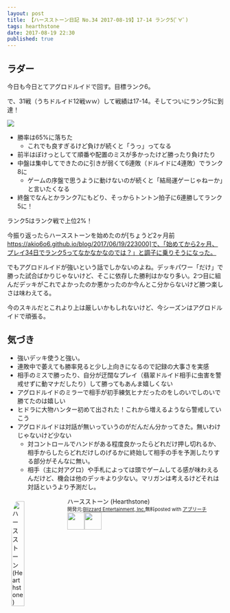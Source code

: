 ```yaml
---
layout: post
title: 【ハースストーン日記 No.34 2017-08-19】17-14 ランク5(ﾟ∀ﾟ)
tags: hearthstone
date: 2017-08-19 22:30
published: true
---
```


## ラダー
今日も今日とてアグロドルイドで回す。目標ランク6。

で、31戦（うちドルイド12戦ｗｗ）して戦績は17-14。そしてついにランク5に到達！

![](https://i.gyazo.com/72c2ebb09fd4ad710eb376b4314d6013.png)

* 勝率は65%に落ちた
  * これでも良すぎるけど負けが続くと「うっ」ってなる
* 前半はぼけっとしてて順番や配置のミスが多かったけど勝ったり負けたり
* 中盤は集中してできたのに引きが弱くて6連敗（ドルイドに4連敗）でランク8に
  * ゲームの序盤で思うように動けないのが続くと「結局運ゲーじゃねーか」と言いたくなる
* 終盤でなんとかランク7にもどり、そっからトントン拍子に6連勝してランク5に！

ランク5はランク戦で上位2%！

今振り返ったらハースストーンを始めたのが[ちょうど2ヶ月前 https://akio6o6.github.io/blog/2017/06/19/223000]で、「始めてから2ヶ月、プレイ34日でランク5ってなかなかなのでは？」と調子に乗りそうになった。

でもアグロドルイドが強いという話でしかないのよね。デッキパワー「だけ」で勝った試合ばかりじゃないけど、そこに依存した勝利はかなり多い。2つ目に組んだデッキがこれでよかったのか悪かったのか今んとこ分からないけど勝つ楽しさは味わえてる。

今のスキルだとこれより上は厳しいかもしれないけど、今シーズンはアグロドルイドで頑張る。

## 気づき

* 強いデッキ使うと強い。
* 連敗中で萎えても勝率見ると少し上向きになるので記録の大事さを実感
* 相手のミスで勝ったり、自分が迂闊なプレイ（翡翠ドルイド相手に虫害を警戒せずに動マナだしたり）して勝ってもあんま嬉しくない
* アグロドルイドのミラーで相手が初手練気ヒナだったのをしのいでしのいで勝てたのは嬉しい
* ヒドラに大物ハンター初めて出された！これから増えるようなら警戒していこう
* アグロドルイドは対話が無いっていうのがだんだん分かってきた。無いわけじゃないけど少ない
  * 対コントロールでハンドがある程度良かったらどれだけ押し切れるか、相手からしたらどれだけしのげるかに終始して相手の手を予測したりする部分がそんなに無い。
  * 相手（主に対アグロ）や手札によっては頭でゲームしてる感が味わえるんだけど、機会は他のデッキより少ない。マリガンは考えるけどそれは対話というより予測だし。


<div id="appreach-box" style="text-align:left;"><img id="appreach-image" src="https://lh6.ggpht.com/J-_wYHXVmR86Mvq6KNHiSvR0T3WH4wHgVC0OLQEIa1FHVbXARD0zafLA8JEUjo-CqDw=w170" alt="ハースストーン (Hearthstone)" style="float:left; margin:10px; width:25%; max-width:120px; border-radius:10%;"><div class="appreach-info" style="margin: 10px;"><div id="appreach-appname">ハースストーン (Hearthstone)</div><div id="appreach-developer" style="font-size:80%; display:inline-block; _display:inline;">開発元:<a id="appreach-developerurl" href="https://itunes.apple.com/jp/developer/blizzard-entertainment-inc/id306862900?uo=4" target="_blank" rel="nofollow">Blizzard Entertainment, Inc.</a></div><div id="appreach-price" style="font-size:80%; display:inline-block; _display:inline;">無料</div><div class="appreach-powered" style="font-size:80%; display:inline-block; _display:inline;">posted with <a href="http://mama-hack.com/app-reach/" title="アプリーチ" target="_blank" rel="nofollow">アプリーチ</a></div><div class="appreach-links" style="float: left;"><div id="appreach-itunes-link" style="display: inline-block; _display: inline;"><a id="appreach-itunes" href="https://itunes.apple.com/jp/app/%E3%83%8F%E3%83%BC%E3%82%B9%E3%82%B9%E3%83%88%E3%83%BC%E3%83%B3-hearthstone/id625257520?mt=8&amp;uo=4&amp;at=10l4wP" target="_blank" rel="nofollow"><img src="https://nabettu.github.io/appreach/img/itune_ja.svg" style="height:40px;"></a></div><div id="appreach-gplay-link" style="display:inline-block; _display:inline;"><a id="appreach-gplay" href="https://play.google.com/store/apps/details?id=com.blizzard.wtcg.hearthstone" target="_blank" rel="nofollow"><img src="https://nabettu.github.io/appreach/img/gplay_ja.png" style="height:40px;"></a></div></div></div><div class="appreach-footer" style="margin-bottom:10px; clear: left;"></div></div>